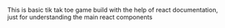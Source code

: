 This is basic tik tak toe game build with the help of react documentation, just for understanding the main react components